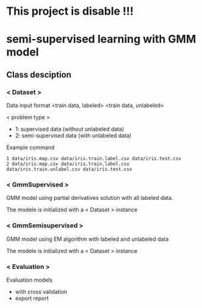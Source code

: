 # This project is disable !!!

# semi-supervised learning with GMM model

## Class desciption

### < Dataset >
Data input format
    <problem type> <map file> <train data, labeled> <train data, unlabeled> <test data>

< problem type >
- 1: supervised data (without unlabeled data)
- 2: semi-supervised data (with unlabeled data)

Example command

    1 data/iris.map.csv data/iris.train.label.csv data/iris.test.csv
    2 data/iris.map.csv data/iris.train.label.csv data/iris.train.unlabel.csv data/iris.test.csv

### < GmmSupervised >
GMM model using partial derivatives solution with all labeled data.

The modele is initialized with a < Dataset > instance

### < GmmSemisupervised >
GMM model using EM algorithm with labeled and unlabeled data

The modele is initialized with a < Dataset > instance

### < Evaluation >
Evaluation models
- with cross validation
- export report
